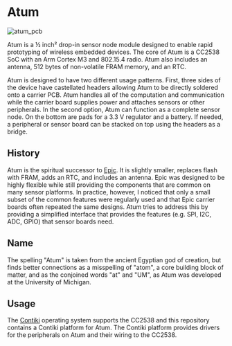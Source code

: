 Atum
====

![atum_pcb](https://raw.github.com/lab11/atum/master/media/atum_a_500x496.jpg)

Atum is a ½ inch² drop-in sensor node module designed to enable rapid
prototyping of wireless embedded devices. The core of Atum is a CC2538
SoC with an Arm Cortex M3 and 802.15.4 radio. Atum also includes an
antenna, 512 bytes of non-volatile FRAM memory, and an RTC.

Atum is designed to have two different usage patterns. First, three sides
of the device have castellated headers allowing Atum to be directly
soldered onto a carrier PCB. Atum handles all of the computation and 
communication while the carrier board supplies power and attaches
sensors or other peripherals. In the second option, Atum can function
as a complete sensor node. On the bottom are pads for a 3.3 V regulator
and a battery. If needed, a peripheral or sensor board can be stacked on
top using the headers as a bridge.


History
-------

Atum is the spiritual successor to
[Epic](http://www.cs.berkeley.edu/~prabal/projects/epic/). It is slightly
smaller, replaces flash with FRAM, adds an RTC, and includes an antenna.
Epic was designed to be highly flexible while still providing the
components that are common on many sensor platforms. In practice, however,
I noticed that only a small subset of the common features were regularly
used and that Epic carrier boards often repeated the same designs. Atum
tries to address this by providing a simplified interface that provides
the features (e.g. SPI, I2C, ADC, GPIO) that sensor boards need.

Name
----

The spelling "Atum" is taken from the ancient Egyptian god of creation,
but finds better connections as a misspelling of "atom", a core building
block of matter, and as the conjoined words "at" and "UM", as Atum
was developed at the University of Michigan.

Usage
-----

The [Contiki](https://github.com/contiki-os/contiki) operating system
supports the CC2538 and this repository contains a Contiki platform
for Atum. The Contiki platform provides drivers for the peripherals
on Atum and their wiring to the CC2538.